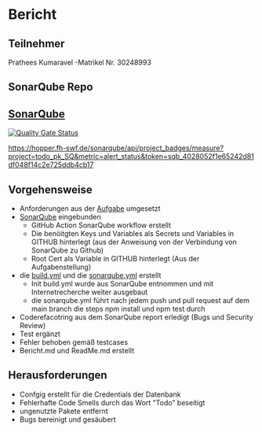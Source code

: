 # Bericht

## Teilnehmer
Prathees Kumaravel          -Matrikel Nr. 30248993

## SonarQube Repo

## [SonarQube](https://hopper.fh-swf.de/sonarqube/project/information?id=todo_pk_SQ)

[![Quality Gate Status](https://hopper.fh-swf.de/sonarqube/api/project_badges/measure?project=todo_pk_SQ&metric=alert_status&token=sqb_4028052f1e65242d81df048f14c2e725ddb4cb17)](https://hopper.fh-swf.de/sonarqube/dashboard?id=todo_pk_SQ)

https://hopper.fh-swf.de/sonarqube/api/project_badges/measure?project=todo_pk_SQ&metric=alert_status&token=sqb_4028052f1e65242d81df048f14c2e725ddb4cb17

## Vorgehensweise
- Anforderungen aus der [Aufgabe](https://github.com/fhswf/softwarequalitaet/tree/main/Exercises/CI_ToDo) umgesetzt
- [SonarQube](https://hopper.fh-swf.de/sonarqube/project/information?id=todo_pk_SQ) eingebunden
    - GitHub Action SonarQube workflow erstellt
    - Die benöitgten Keys und Variables als Secrets und Variables in GITHUB hinterlegt (aus der Anweisung von der Verbindung von SonarQube zu Github)
    - Root Cert als Variable in GITHUB hinterlegt (Aus der Aufgabenstellung)
- die [build.yml](./github/workflows/build.yml) und die [sonarqube.yml](./github/workflows/sonarqube.yml) erstellt
    - Init build.yml wurde aus SonarQube entnommen und mit Internetrecherche weiter ausgebaut
    - die sonarqube.yml führt nach jedem push und pull request auf dem main branch die steps npm install und npm test durch
- Coderefacotring aus dem SonarQube report erledigt (Bugs und Security Review)
- Test ergänzt
- Fehler behoben gemäß testcases
- Bericht.md und ReadMe.md erstellt


## Herausforderungen
- Confgig erstellt für die Credentials der Datenbank
- Fehlerhafte Code Smells durch das Wort "Todo" beseitigt
- ungenutzte Pakete entfernt
- Bugs bereinigt und gesäubert
